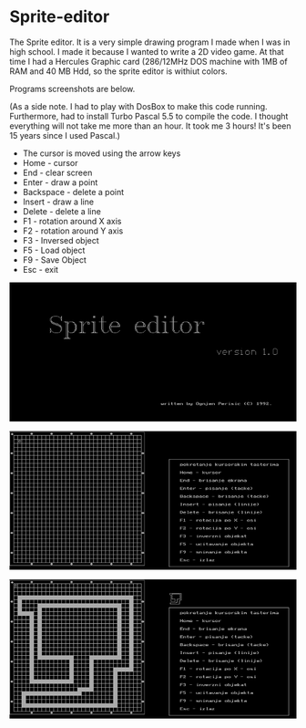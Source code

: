 # Sprite-editor
The Sprite editor. It is a very simple drawing program I made when I was in high school. I made it because I wanted to write a 2D video game. At that time I had a Hercules Graphic card (286/12MHz DOS machine with 1MB of RAM and 40 MB Hdd, so the sprite editor is withiut colors.

Programs screenshots are below.

(As a side note. I had to play with DosBox to make this code running. Furthermore, had to install Turbo Pascal 5.5 to compile the code. I thought everything will not take me more than an hour. It took me 3 hours! It's been 15 years since I used Pascal.)

- The cursor is moved using the arrow keys
- Home - cursor
- End - clear screen
- Enter - draw a point
- Backspace - delete a point
- Insert - draw a line
- Delete - delete a line
- F1 - rotation around X axis
- F2 - rotation around Y axis
- F3 - Inversed object
- F5 - Load object
- F9 - Save Object
- Esc - exit



![Alt text](https://github.com/ognjenperisic/Sprite-editor/blob/screenshots/editor_003.png?raw=true "Starting screen")

![Alt text](https://github.com/ognjenperisic/Sprite-editor/blob/screenshots/editor_000.png?raw=true "Main screen")

![Alt text](https://github.com/ognjenperisic/Sprite-editor/blob/screenshots/editor_001.png?raw=true "Main screen")

